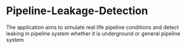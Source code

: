 # Pipeline-Leakage-Detection
The application aims to simulate real life pipeline conditions and detect leaking in pipeline system whether it is underground or general pipeline system
